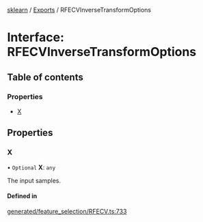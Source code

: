 [sklearn](../readme.md) / [Exports](../modules.md) / RFECVInverseTransformOptions

# Interface: RFECVInverseTransformOptions

## Table of contents

### Properties

- [X](RFECVInverseTransformOptions.md#x)

## Properties

### X

• `Optional` **X**: `any`

The input samples.

#### Defined in

[generated/feature_selection/RFECV.ts:733](https://github.com/transitive-bullshit/scikit-learn-ts/blob/367336a/packages/sklearn/src/generated/feature_selection/RFECV.ts#L733)
